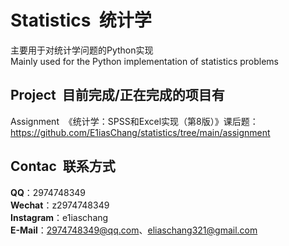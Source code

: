 # Statistics&nbsp;&nbsp;统计学
主要用于对统计学问题的Python实现
<br>
Mainly used for the Python implementation of statistics problems
<br>
## Project&nbsp;&nbsp;目前完成/正在完成的项目有
Assignment&nbsp;&nbsp;《统计学：SPSS和Excel实现（第8版）》课后题：https://github.com/E1iasChang/statistics/tree/main/assignment
## Contac&nbsp;&nbsp;联系方式
**QQ**：2974748349
<br>
**Wechat**：z2974748349
<br>
**Instagram**：e1iaschang
<br>
**E-Mail**：2974748349@qq.com、eliaschang321@gmail.com
